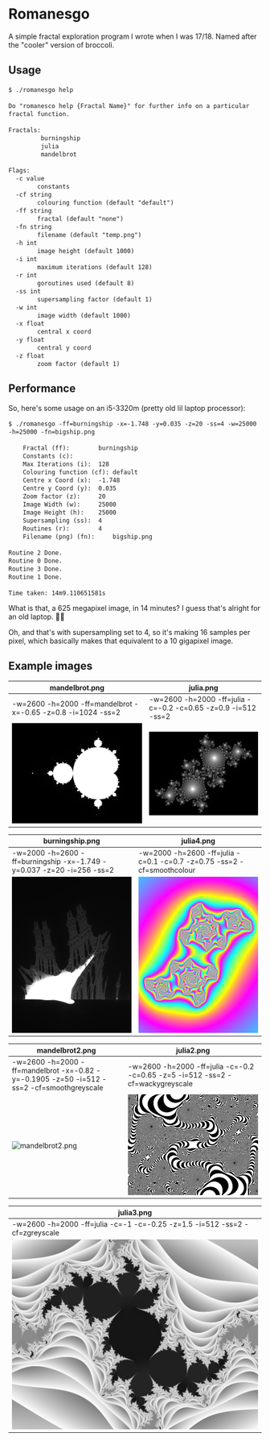 # Romanesgo

A simple fractal exploration program I wrote when I was 17/18.
Named after the "cooler" version of broccoli.



## Usage

``` 
$ ./romanesgo help

Do "romanesco help {Fractal Name}" for further info on a particular fractal function.

Fractals:
         burningship
         julia
         mandelbrot

Flags:
  -c value
        constants
  -cf string
        colouring function (default "default")
  -ff string
        fractal (default "none")
  -fn string
        filename (default "temp.png")
  -h int
        image height (default 1000)
  -i int
        maximum iterations (default 128)
  -r int
        goroutines used (default 8)
  -ss int
        supersampling factor (default 1)
  -w int
        image width (default 1000)
  -x float
        central x coord
  -y float
        central y coord
  -z float
        zoom factor (default 1)
```



## Performance

So, here's some usage on an i5-3320m (pretty old lil laptop processor):

```
$ ./romanesgo -ff=burningship -x=-1.748 -y=0.035 -z=20 -ss=4 -w=25000 -h=25000 -fn=bigship.png

	Fractal (ff):		 burningship 
	Constants (c):		  
	Max Iterations (i):	 128 
	Colouring function (cf): default 
	Centre x Coord (x):	 -1.748 
	Centre y Coord (y):	 0.035 
	Zoom factor (z):	 20 
	Image Width (w):	 25000 
	Image Height (h):	 25000 
	Supersampling (ss):	 4 
	Routines (r):		 4 
	Filename (png) (fn):	 bigship.png 

Routine 2 Done.
Routine 0 Done.
Routine 3 Done.
Routine 1 Done.

Time taken: 14m9.110651581s
```

What is that, a 625 megapixel image, in 14 minutes? I guess that's alright for an old laptop. :man_shrugging:

Oh, and that's with supersampling set to 4, so it's making 16 samples per pixel, which basically makes that equivalent to a 10 gigapixel image.



## Example images

| mandelbrot.png                                               | julia.png                                                    |
| ------------------------------------------------------------ | ------------------------------------------------------------ |
| -w=2600 -h=2000 -ff=mandelbrot -x=-0.65 -z=0.8 -i=1024 -ss=2 | -w=2600 -h=2000 -ff=julia -c=-0.2 -c=0.65 -z=0.9 -i=512 -ss=2 |
| ![mandelbrot.png](./samples/mandelbrot.png)         | ![julia.png](./samples/julia.png)                   |

| burningship.png                                              | julia4.png                                                   |
| ------------------------------------------------------------ | ------------------------------------------------------------ |
| -w=2000 -h=2600 -ff=burningship -x=-1.749 -y=0.037 -z=20 -i=256 -ss=2 | -w=2000 -h=2600 -ff=julia -c=0.1 -c=0.7 -z=0.75 -ss=2 -cf=smoothcolour |
| ![burningship.png](./samples/burningship.png)       | ![julia4.png](./samples/julia4.png)                 |


| mandelbrot2.png                                              | julia2.png                                                   |
| ------------------------------------------------------------ | ------------------------------------------------------------ |
| -w=2600 -h=2000 -ff=mandelbrot -x=-0.82 -y=-0.1905 -z=50 -i=512 -ss=2 -cf=smoothgreyscale | -w=2600 -h=2000 -ff=julia -c=-0.2 -c=0.65 -z=5 -i=512 -ss=2 -cf=wackygreyscale |
| ![mandelbrot2.png](./samples/mandelbrot2.png)       | ![julia2.png](./samples/julia2.png)                 |

| julia3.png                                                   |
| ------------------------------------------------------------ |
| -w=2600 -h=2000 -ff=julia -c=-1 -c=-0.25 -z=1.5 -i=512 -ss=2 -cf=zgreyscale |
| ![julia3.png](./samples/julia3.png)                 |



  
